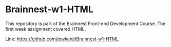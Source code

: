 # Brainnest-w1-HTML
This repository is part of the Brainnest Front-end Development Course. The first week assignment covered HTML.

Link: https://github.com/jowkenji/Brainnest-w1-HTML
